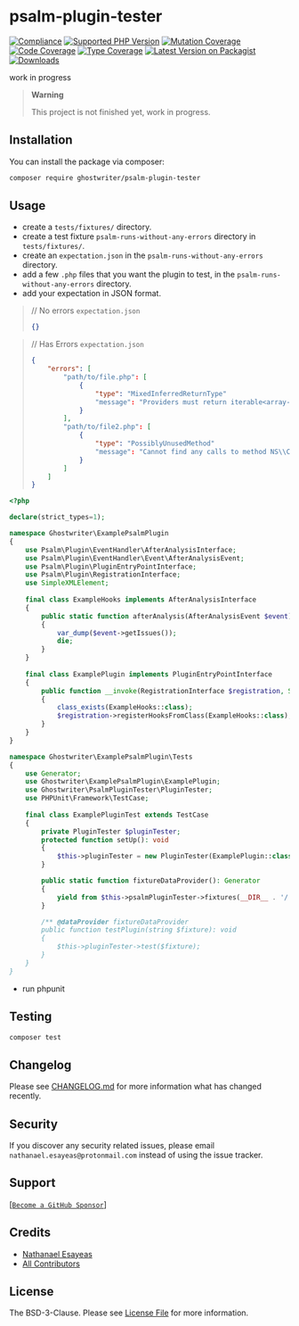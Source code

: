 # psalm-plugin-tester

[![Compliance](https://github.com/ghostwriter/psalm-plugin-tester/actions/workflows/compliance.yml/badge.svg)](https://github.com/ghostwriter/psalm-plugin-tester/actions/workflows/compliance.yml)
[![Supported PHP Version](https://badgen.net/packagist/php/ghostwriter/psalm-plugin-tester?color=8892bf)](https://www.php.net/supported-versions)
[![Mutation Coverage](https://img.shields.io/endpoint?style=flat&url=https%3A%2F%2Fbadge-api.stryker-mutator.io%2Fgithub.com%2Fghostwriter%2Fwip%2Fmain)](https://dashboard.stryker-mutator.io/reports/github.com/ghostwriter/psalm-plugin-tester/main)
[![Code Coverage](https://codecov.io/gh/ghostwriter/psalm-plugin-tester/branch/main/graph/badge.svg?token=UPDATE_TOKEN)](https://codecov.io/gh/ghostwriter/psalm-plugin-tester)
[![Type Coverage](https://shepherd.dev/github/ghostwriter/psalm-plugin-tester/coverage.svg)](https://shepherd.dev/github/ghostwriter/psalm-plugin-tester)
[![Latest Version on Packagist](https://badgen.net/packagist/v/ghostwriter/psalm-plugin-tester)](https://packagist.org/packages/ghostwriter/psalm-plugin-tester)
[![Downloads](https://badgen.net/packagist/dt/ghostwriter/psalm-plugin-tester?color=blue)](https://packagist.org/packages/ghostwriter/psalm-plugin-tester)

work in progress

> **Warning**
>
> This project is not finished yet, work in progress.


## Installation

You can install the package via composer:

``` bash
composer require ghostwriter/psalm-plugin-tester
```

## Usage

- create a `tests/fixtures/` directory.
- create a test fixture `psalm-runs-without-any-errors` directory in `tests/fixtures/`.
- create an `expectation.json` in the `psalm-runs-without-any-errors` directory.
- add a few `.php` files that you want the plugin to test, in the `psalm-runs-without-any-errors` directory.
- add your expectation in JSON format.

>    // No errors `expectation.json`
>    ```json
>    {}
>    ```

>    // Has Errors `expectation.json`
>    ```json
>    {
>        "errors": [
>            "path/to/file.php": [
>                {
>                    "type": "MixedInferredReturnType"
>                    "message": "Providers must return iterable<array-key, array<array-key, mixed>>, possibly different array<array-key, mixed> provided"
>                }
>            ],
>            "path/to/file2.php": [
>                {
>                    "type": "PossiblyUnusedMethod"
>                    "message": "Cannot find any calls to method NS\\Car::drive"
>                }
>            ]
>        ]
>    }
>    ```
    

```php
<?php

declare(strict_types=1);

namespace Ghostwriter\ExamplePsalmPlugin
{
    use Psalm\Plugin\EventHandler\AfterAnalysisInterface;
    use Psalm\Plugin\EventHandler\Event\AfterAnalysisEvent;
    use Psalm\Plugin\PluginEntryPointInterface;
    use Psalm\Plugin\RegistrationInterface;
    use SimpleXMLElement;
    
    final class ExampleHooks implements AfterAnalysisInterface
    {
        public static function afterAnalysis(AfterAnalysisEvent $event): void
        {
            var_dump($event->getIssues());
            die;
        }
    }
    
    final class ExamplePlugin implements PluginEntryPointInterface
    {
        public function __invoke(RegistrationInterface $registration, SimpleXMLElement|null $config = null): void
        {
            class_exists(ExampleHooks::class);
            $registration->registerHooksFromClass(ExampleHooks::class);
        }
    }
}

namespace Ghostwriter\ExamplePsalmPlugin\Tests
{
    use Generator;
    use Ghostwriter\ExamplePsalmPlugin\ExamplePlugin;
    use Ghostwriter\PsalmPluginTester\PluginTester;
    use PHPUnit\Framework\TestCase;
    
    final class ExamplePluginTest extends TestCase
    {
        private PluginTester $pluginTester;
        protected function setUp(): void
        {
            $this->pluginTester = new PluginTester(ExamplePlugin::class);
        }

        public static function fixtureDataProvider(): Generator
        {
            yield from $this->psalmPluginTester->fixtures(__DIR__ . '/../tests/fixtures/');
        }

        /** @dataProvider fixtureDataProvider
        public function testPlugin(string $fixture): void
        {
            $this->pluginTester->test($fixture);
        }
    }
}
```
- run phpunit

## Testing

``` bash
composer test
```

## Changelog

Please see [CHANGELOG.md](./CHANGELOG.md) for more information what has changed recently.

## Security

If you discover any security related issues, please email `nathanael.esayeas@protonmail.com` instead of using the issue tracker.

## Support

[[`Become a GitHub Sponsor`](https://github.com/sponsors/ghostwriter)]

## Credits

- [Nathanael Esayeas](https://github.com/ghostwriter)
- [All Contributors](https://github.com/ghostwriter/psalm-plugin-tester/contributors)

## License

The BSD-3-Clause. Please see [License File](./LICENSE) for more information.
